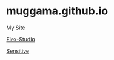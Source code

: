 # muggama.github.io
My Site

[Flex-Studio](https://muggama.github.io/flex-studio/, "hip-hop site")

[Sensitive](https://muggama.github.io/Sensitive/, "tourist site")

